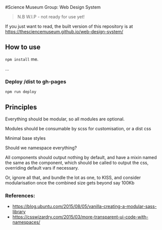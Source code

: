 #Science Museum Group: Web Design System

> N.B W.I.P - not ready for use yet!

If you just want to read, the built version of this repository is at https://thesciencemuseum.github.io/web-design-system/

## How to use

`npm install` me.

...

### Deploy /dist to gh-pages

```
npm run deploy
```

## Principles

Everything should be modular, so all modules are optional.

Modules should be consumable by scss for customisation, or a dist css

Minimal base styles

Should we namespace everything?

All components should output nothing by default, and have a mixin named the same as the component, which should be called to output the css, overriding default vars if necessary.

Or, ignore all that, and bundle the lot as one, to KISS, and consider modularisation once the combined size gets beyond say 100Kb

### References:

- https://blog.ubuntu.com/2015/08/05/vanilla-creating-a-modular-sass-library
- https://csswizardry.com/2015/03/more-transparent-ui-code-with-namespaces/
